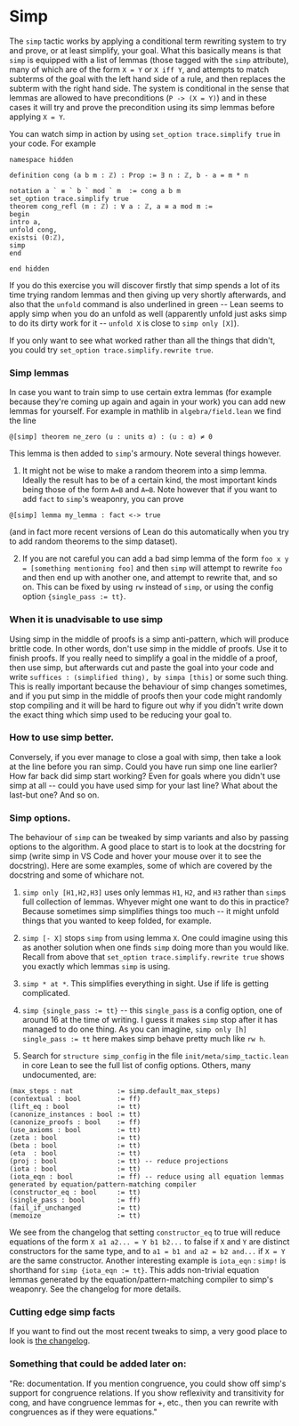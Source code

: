 # Simp #

The `simp` tactic works by applying a conditional term rewriting system to try and prove, or at least simplify, your goal. What this basically means is that `simp` is equipped with a list of lemmas (those tagged with the `simp` attribute), many of which are of the form `X = Y` or `X iff Y`, and attempts to match subterms of the goal with the left hand side of a rule, and then replaces the subterm with the right hand side. The system is conditional in the sense that lemmas are allowed to have preconditions (`P -> (X = Y)`) and in these cases it will try and prove the precondition using its simp lemmas before applying `X = Y`.

You can watch simp in action by using `set_option trace.simplify true` in your code. For example

```lean
namespace hidden

definition cong (a b m : ℤ) : Prop := ∃ n : ℤ, b - a = m * n

notation a ` ≡ ` b ` mod ` m  := cong a b m 
set_option trace.simplify true
theorem cong_refl (m : ℤ) : ∀ a : ℤ, a ≡ a mod m :=
begin
intro a,
unfold cong,
existsi (0:ℤ),
simp
end

end hidden
```

If you do this exercise you will discover firstly that simp spends a lot of its time trying random lemmas and then giving up very shortly afterwards, and also that the `unfold` command is also underlined in green -- Lean seems to apply simp when you do an unfold as well (apparently unfold just asks simp to do its dirty work for it -- `unfold X` is close to `simp only [X]`).

If you only want to see what worked rather than all the things that didn't, you could try `set_option trace.simplify.rewrite true`.

### Simp lemmas

In case you want to train simp to use certain extra lemmas (for example because they're coming up again and again in your work) you can add new lemmas for yourself. For example in mathlib in `algebra/field.lean` we find the line

```lean
@[simp] theorem ne_zero (u : units α) : (u : α) ≠ 0
```

This lemma is then added to `simp`'s armoury. Note several things however.

1) It might not be wise to make a random theorem into a simp lemma. Ideally the result has to be of a certain kind, the most important kinds being those of the form `A=B` and `A↔B`. Note however that if you want to add `fact` to `simp`'s weaponry, you can prove

```lean
@[simp] lemma my_lemma : fact <-> true
```

(and in fact more recent versions of Lean do this automatically when you try to add random theorems to the simp dataset).

2) If you are not careful you can add a bad simp lemma of the form `foo x y = [something mentioning foo]` and then `simp` will attempt to rewrite `foo` and then end up with another one, and attempt to rewrite that, and so on. This can be fixed by using `rw` instead of `simp`, or using the config option `{single_pass := tt}`.


### When it is unadvisable to use simp

Using simp in the middle of proofs is a simp anti-pattern, which will produce brittle code. In other words, don't use simp in the middle of proofs. Use it to finish proofs. If you really need to simplify a goal in the middle of a proof, then use simp, but afterwards cut and paste the goal into your code and write `suffices : (simplified thing), by simpa [this]` or some such thing. This is really important because the behaviour of simp changes sometimes, and if you put simp in the middle of proofs then your code might randomly stop compiling and it will be hard to figure out why if you didn't write down the exact thing which simp used to be reducing your goal to.

### How to use simp better.

Conversely, if you ever manage to close a goal with simp, then take a look at the line before you ran simp. Could you have run simp one line earlier? How far back did simp start working? Even for goals where you didn't use simp at all -- could you have used simp for your last line? What about the last-but one? And so on.

### Simp options.

The behaviour of `simp` can be tweaked by simp variants and also by passing options to the algorithm. A good place to start is to look at the docstring for simp (write simp in VS Code and hover your mouse over it to see the docstring). Here are some examples, some of which are covered by the docstring and some of whichare not.

1) `simp only [H1,H2,H3]` uses only lemmas `H1`, `H2`, and `H3` rather than `simp`s full collection of lemmas. Whyever might one want to do this in practice? Because sometimes simp simplifies things too much -- it might unfold things that you wanted to keep folded, for example. 

2) `simp [- X]` stops `simp` from using lemma `X`. One could imagine using this as another solution when one finds `simp` doing more than you would like. Recall from above that `set_option trace.simplify.rewrite true` shows you exactly which lemmas `simp` is using.

3) `simp * at *`. This simplifies everything in sight. Use if life is getting complicated.

4) `simp {single_pass := tt}` -- this `single_pass` is a config option, one of around 16 at the time of writing. I guess it makes `simp` stop after it has managed to do one thing. As you can imagine, `simp only [h] single_pass := tt` here makes simp behave pretty much like `rw h`.

5) Search for `structure simp_config` in the file `init/meta/simp_tactic.lean` in core Lean to see the full list of config options. Others, many undocumented, are:
```
(max_steps : nat           := simp.default_max_steps)
(contextual : bool         := ff)
(lift_eq : bool            := tt)
(canonize_instances : bool := tt)
(canonize_proofs : bool    := ff)
(use_axioms : bool         := tt)
(zeta : bool               := tt)
(beta : bool               := tt)
(eta  : bool               := tt)
(proj : bool               := tt) -- reduce projections
(iota : bool               := tt)
(iota_eqn : bool           := ff) -- reduce using all equation lemmas generated by equation/pattern-matching compiler
(constructor_eq : bool     := tt)
(single_pass : bool        := ff)
(fail_if_unchanged         := tt)
(memoize                   := tt)
```

We see from the changelog that setting `constructor_eq` to true will reduce equations of the form `X a1 a2... = Y b1 b2...` to false if `X` and `Y` are distinct constructors for the same type, and to `a1 = b1 and a2 = b2 and...` if `X = Y` are the same constructor. Another interesting example is `iota_eqn` : `simp!` is shorthand for `simp {iota_eqn := tt}`. This adds non-trivial equation lemmas generated by the equation/pattern-matching compiler to simp's weaponry. See the changelog for more details. 

### Cutting edge simp facts

If you want to find out the most recent tweaks to simp, a very good place to look is [the changelog](https://github.com/leanprover/lean/blob/master/doc/changes.md).

### Something that could be added later on:

"Re: documentation. If you mention congruence, you could show off simp's support for congruence relations. If you show reflexivity and transitivity for cong, and have congruence lemmas for +, etc., then you can rewrite with congruences as if they were equations."
